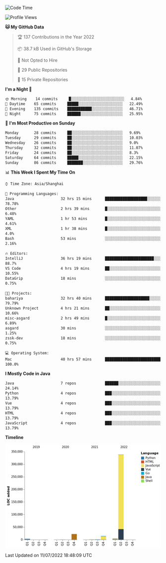 <!--START_SECTION:waka-->
![Code Time](http://img.shields.io/badge/Code%20Time-0%20secs-blue)

![Profile Views](http://img.shields.io/badge/Profile%20Views-1-blue)

**🐱 My GitHub Data** 

> 🏆 137 Contributions in the Year 2022
 > 
> 📦 38.7 kB Used in GitHub's Storage 
 > 
> 🚫 Not Opted to Hire
 > 
> 📜 29 Public Repositories 
 > 
> 🔑 15 Private Repositories  
 > 
**I'm a Night 🦉** 

```text
🌞 Morning    14 commits     █░░░░░░░░░░░░░░░░░░░░░░░░   4.84% 
🌆 Daytime    65 commits     █████░░░░░░░░░░░░░░░░░░░░   22.49% 
🌃 Evening    135 commits    ███████████░░░░░░░░░░░░░░   46.71% 
🌙 Night      75 commits     ██████░░░░░░░░░░░░░░░░░░░   25.95%

```
📅 **I'm Most Productive on Sunday** 

```text
Monday       28 commits     ██░░░░░░░░░░░░░░░░░░░░░░░   9.69% 
Tuesday      29 commits     ██░░░░░░░░░░░░░░░░░░░░░░░   10.03% 
Wednesday    26 commits     ██░░░░░░░░░░░░░░░░░░░░░░░   9.0% 
Thursday     32 commits     ██░░░░░░░░░░░░░░░░░░░░░░░   11.07% 
Friday       24 commits     ██░░░░░░░░░░░░░░░░░░░░░░░   8.3% 
Saturday     64 commits     █████░░░░░░░░░░░░░░░░░░░░   22.15% 
Sunday       86 commits     ███████░░░░░░░░░░░░░░░░░░   29.76%

```


📊 **This Week I Spent My Time On** 

```text
⌚︎ Time Zone: Asia/Shanghai

💬 Programming Languages: 
Java                     32 hrs 15 mins      ███████████████████░░░░░░   78.78% 
Other                    2 hrs 39 mins       █░░░░░░░░░░░░░░░░░░░░░░░░   6.48% 
YAML                     1 hr 53 mins        █░░░░░░░░░░░░░░░░░░░░░░░░   4.61% 
XML                      1 hr 38 mins        █░░░░░░░░░░░░░░░░░░░░░░░░   4.0% 
Bash                     53 mins             ░░░░░░░░░░░░░░░░░░░░░░░░░   2.16%

🔥 Editors: 
IntelliJ                 36 hrs 19 mins      ██████████████████████░░░   88.7% 
VS Code                  4 hrs 19 mins       ██░░░░░░░░░░░░░░░░░░░░░░░   10.55% 
DataGrip                 18 mins             ░░░░░░░░░░░░░░░░░░░░░░░░░   0.75%

🐱‍💻 Projects: 
bahariya                 32 hrs 40 mins      ████████████████████░░░░░   79.79% 
Unknown Project          4 hrs 21 mins       ██░░░░░░░░░░░░░░░░░░░░░░░   10.66% 
misc-asgard              2 hrs 49 mins       █░░░░░░░░░░░░░░░░░░░░░░░░   6.89% 
asgard                   30 mins             ░░░░░░░░░░░░░░░░░░░░░░░░░   1.25% 
zssk-dev                 18 mins             ░░░░░░░░░░░░░░░░░░░░░░░░░   0.75%

💻 Operating System: 
Mac                      40 hrs 57 mins      █████████████████████████   100.0%

```

**I Mostly Code in Java** 

```text
Java                     7 repos             ██████░░░░░░░░░░░░░░░░░░░   24.14% 
Python                   4 repos             ███░░░░░░░░░░░░░░░░░░░░░░   13.79% 
Vue                      4 repos             ███░░░░░░░░░░░░░░░░░░░░░░   13.79% 
HTML                     4 repos             ███░░░░░░░░░░░░░░░░░░░░░░   13.79% 
JavaScript               4 repos             ███░░░░░░░░░░░░░░░░░░░░░░   13.79%

```


**Timeline**

![Chart not found](https://raw.githubusercontent.com/youtiaoguagua/youtiaoguagua/master/charts/bar_graph.png) 


 Last Updated on 11/07/2022 18:48:09 UTC
<!--END_SECTION:waka-->
